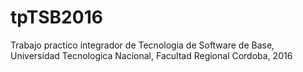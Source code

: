 # tpTSB2016
Trabajo practico integrador de Tecnologia de Software de Base, Universidad Tecnologica Nacional, Facultad Regional Cordoba, 2016
